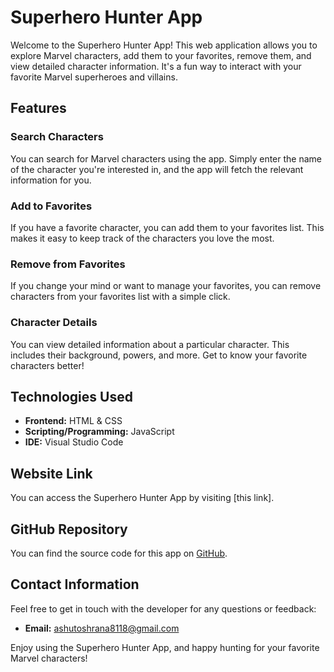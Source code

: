 # Superhero Hunter App

Welcome to the Superhero Hunter App! This web application allows you to explore Marvel characters, add them to your favorites, remove them, and view detailed character information. It's a fun way to interact with your favorite Marvel superheroes and villains.

## Features

### Search Characters
You can search for Marvel characters using the app. Simply enter the name of the character you're interested in, and the app will fetch the relevant information for you.

### Add to Favorites
If you have a favorite character, you can add them to your favorites list. This makes it easy to keep track of the characters you love the most.

### Remove from Favorites
If you change your mind or want to manage your favorites, you can remove characters from your favorites list with a simple click.

### Character Details
You can view detailed information about a particular character. This includes their background, powers, and more. Get to know your favorite characters better!

## Technologies Used
- **Frontend:** HTML & CSS
- **Scripting/Programming:** JavaScript
- **IDE:** Visual Studio Code

## Website Link
You can access the Superhero Hunter App by visiting [this link].

## GitHub Repository
You can find the source code for this app on [GitHub]().

## Contact Information
Feel free to get in touch with the developer for any questions or feedback:

- **Email:** ashutoshrana8118@gmail.com


Enjoy using the Superhero Hunter App, and happy hunting for your favorite Marvel characters!
